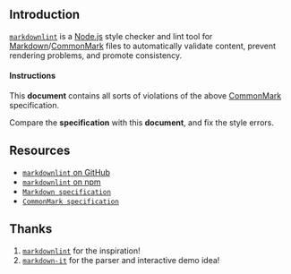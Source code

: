 ## Introduction

[`markdownlint`](https://github.com/markdownlint/markdownlint) is a [Node.js](https://nodejs.org/) style checker and lint tool for [Markdown](https://en.wikipedia.org/wiki/Markdown)/[CommonMark](https://commonmark.org/) files to automatically validate content, prevent rendering problems, and promote consistency.

#### Instructions

This **document** contains all sorts of violations of the above [CommonMark](https://commonmark.org/) specification.

Compare the **specification** with this **document**, and fix the style errors. 

## Resources
* [`markdownlint` on GitHub](https://github.com/DavidAnson/markdownlint)
* [`markdownlint` on npm ](https://www.npmjs.com/package/markdownlint)
* [`Markdown specification`](https://daringfireball.net/projects/markdown/)
* [`CommonMark specification`](https://commonmark.org/)

Thanks
---
1. [`markdownlint`](https://github.com/markdownlint/markdownlint) for the inspiration!
2. [`markdown-it`](https://github.com/markdown-it/markdown-it) for the parser and interactive demo idea!
